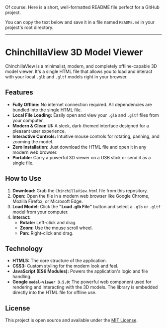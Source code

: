 Of course. Here is a short, well-formatted README file perfect for a GitHub project.

You can copy the text below and save it in a file named `README.md` in your project's root directory.

---

# ChinchillaView 3D Model Viewer



ChinchillaView is a minimalist, modern, and completely offline-capable 3D model viewer. It's a single HTML file that allows you to load and interact with your local `.glb` and `.gltf` models right in your browser.

## Features

-   **Fully Offline:** No internet connection required. All dependencies are bundled into the single HTML file.
-   **Local File Loading:** Easily open and view your `.glb` and `.gltf` files from your computer.
-   **Modern & Clean UI:** A sleek, dark-themed interface designed for a pleasant user experience.
-   **Interactive Controls:** Intuitive mouse controls for rotating, panning, and zooming the model.
-   **Zero Installation:** Just download the HTML file and open it in any modern web browser.
-   **Portable:** Carry a powerful 3D viewer on a USB stick or send it as a single file.

## How to Use

1.  **Download:** Grab the `ChinchillaView.html` file from this repository.
2.  **Open:** Open the file in a modern web browser like Google Chrome, Mozilla Firefox, or Microsoft Edge.
3.  **Load Model:** Click the **"Load .glb File"** button and select a `.glb` or `.gltf` model from your computer.
4.  **Interact:**
    -   **Rotate:** Left-click and drag.
    -   **Zoom:** Use the mouse scroll wheel.
    -   **Pan:** Right-click and drag.

## Technology

-   **HTML5:** The core structure of the application.
-   **CSS3:** Custom styling for the modern look and feel.
-   **JavaScript (ES6 Modules):** Powers the application's logic and file handling.
-   **Google `model-viewer 3.5.0`:** The powerful web component used for rendering and interacting with the 3D models. The library is embedded directly into the HTML file for offline use.

## License

This project is open source and available under the [MIT License](LICENSE).
